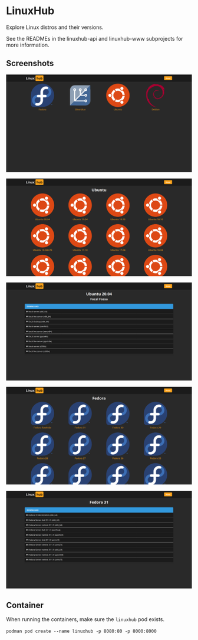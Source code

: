 # LinuxHub

Explore Linux distros and their versions.

See the READMEs in the linuxhub-api and linuxhub-www subprojects for more information.

## Screenshots

![Home](screenshots/home.png)

![Distro - Ubuntu](screenshots/distro_ubuntu.png)

![OS - Ubuntu 20.04](screenshots/os_ubuntu_20_04.png)

![Distro - Fedora](screenshots/distro_fedora.png)

![OS - Fedora 31](screenshots/os_fedora_31.png)

## Container

When running the containers, make sure the `linuxhub` pod exists.

`podman pod create --name linuxhub -p 8080:80 -p 8000:8000`
